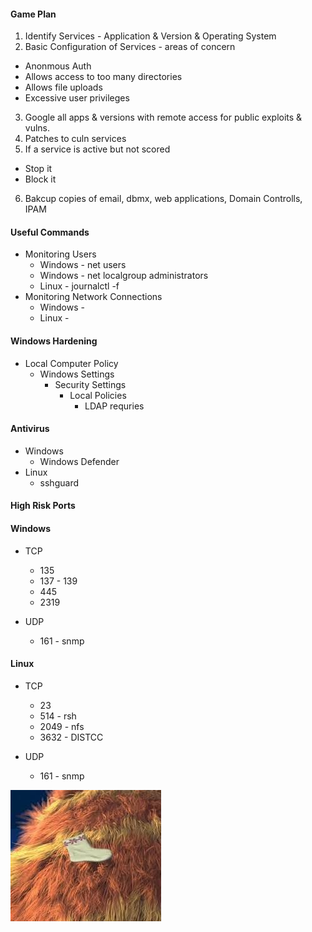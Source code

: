 #### Game Plan
1. Identify Services - Application & Version & Operating System
2. Basic Configuration of Services - areas of concern
  * Anonmous Auth
  * Allows access to too many directories
  * Allows file uploads
  * Excessive user privileges
3. Google all apps & versions with remote access for public exploits & vulns.
4. Patches to culn services
5. If a service is active but not scored
  * Stop it
  * Block it
6. Bakcup copies of email, dbmx, web applications, Domain Controlls, IPAM

#### Useful Commands
* Monitoring Users
  * Windows - net users
  * Windows - net localgroup administrators
  * Linux - journalctl -f
* Monitoring Network Connections
  * Windows - 
  * Linux - 
  
  
#### Windows Hardening
* Local Computer Policy
  * Windows Settings
    * Security Settings
      * Local Policies
        * LDAP requries

#### Antivirus
* Windows
  * Windows Defender
* Linux
  * sshguard

#### High Risk Ports
#### Windows
* TCP
  * 135
  * 137 - 139
  * 445
  * 2319

* UDP
  * 161 - snmp

#### Linux
* TCP
  * 23
  * 514 - rsh
  * 2049 - nfs
  * 3632 - DISTCC
  
* UDP
  * 161 - snmp
  
<img src="CCDChint.jpg">
